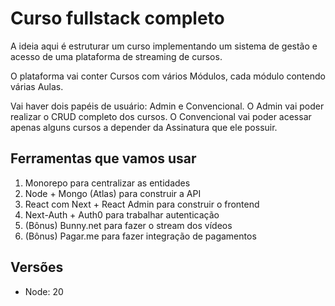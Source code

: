 # Curso fullstack completo

A ideia aqui é estruturar um curso implementando um sistema de gestão e acesso de uma plataforma de streaming de cursos.

O plataforma vai conter Cursos com vários Módulos, cada módulo contendo várias Aulas.

Vai haver dois papéis de usuário: Admin e Convencional. O Admin vai poder realizar o CRUD completo dos cursos. O Convencional vai poder acessar apenas alguns cursos a depender da Assinatura que ele possuir.

## Ferramentas que vamos usar

1. Monorepo para centralizar as entidades
1. Node + Mongo (Atlas) para construir a API
1. React com Next + React Admin para construir o frontend
1. Next-Auth + Auth0 para trabalhar autenticação
1. (Bônus) Bunny.net para fazer o stream dos vídeos
1. (Bônus) Pagar.me para fazer integração de pagamentos

## Versões

- Node: 20
